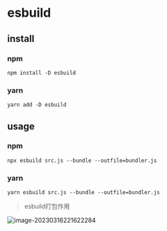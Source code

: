 # esbuild

## install

### npm

```shell
npm install -D esbuild
```

### yarn

```shell
yarn add -D esbuild
```



## usage

### npm

```shell
npx esbuild src.js --bundle --outfile=bundler.js 
```

### yarn

```shell
yarn esbuild src.js --bundle --outfile=bundler.js  
```

> esbuild打包作用

![image-20230316221622284](C:\Users\Admin_Scoheart\AppData\Roaming\Typora\typora-user-images\image-20230316221622284.png)